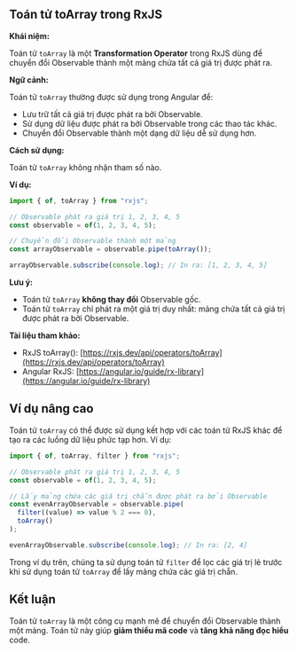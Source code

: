 ## Toán tử toArray trong RxJS

**Khái niệm:**

Toán tử `toArray` là một **Transformation Operator** trong RxJS dùng để chuyển đổi Observable thành một mảng chứa tất cả giá trị được phát ra.

**Ngữ cảnh:**

Toán tử `toArray` thường được sử dụng trong Angular để:

- Lưu trữ tất cả giá trị được phát ra bởi Observable.
- Sử dụng dữ liệu được phát ra bởi Observable trong các thao tác khác.
- Chuyển đổi Observable thành một dạng dữ liệu dễ sử dụng hơn.

**Cách sử dụng:**

Toán tử `toArray` không nhận tham số nào.

**Ví dụ:**

```typescript
import { of, toArray } from "rxjs";

// Observable phát ra giá trị 1, 2, 3, 4, 5
const observable = of(1, 2, 3, 4, 5);

// Chuyển đổi Observable thành một mảng
const arrayObservable = observable.pipe(toArray());

arrayObservable.subscribe(console.log); // In ra: [1, 2, 3, 4, 5]
```

**Lưu ý:**

- Toán tử `toArray` **không thay đổi** Observable gốc.
- Toán tử `toArray` chỉ phát ra một giá trị duy nhất: mảng chứa tất cả giá trị được phát ra bởi Observable.

**Tài liệu tham khảo:**

- RxJS toArray(): [https://rxjs.dev/api/operators/toArray](https://rxjs.dev/api/operators/toArray)
- Angular RxJS: [https://angular.io/guide/rx-library](https://angular.io/guide/rx-library)

## Ví dụ nâng cao

Toán tử `toArray` có thể được sử dụng kết hợp với các toán tử RxJS khác để tạo ra các luồng dữ liệu phức tạp hơn. Ví dụ:

```typescript
import { of, toArray, filter } from "rxjs";

// Observable phát ra giá trị 1, 2, 3, 4, 5
const observable = of(1, 2, 3, 4, 5);

// Lấy mảng chứa các giá trị chẵn được phát ra bởi Observable
const evenArrayObservable = observable.pipe(
  filter((value) => value % 2 === 0),
  toArray()
);

evenArrayObservable.subscribe(console.log); // In ra: [2, 4]
```

Trong ví dụ trên, chúng ta sử dụng toán tử `filter` để lọc các giá trị lẻ trước khi sử dụng toán tử `toArray` để lấy mảng chứa các giá trị chẵn.

## Kết luận

Toán tử `toArray` là một công cụ mạnh mẽ để chuyển đổi Observable thành một mảng. Toán tử này giúp **giảm thiểu mã code** và **tăng khả năng đọc hiểu** code.

